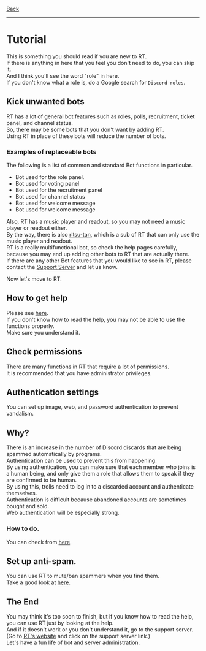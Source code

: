 [Back](/en/notes)
* * *
# Tutorial
This is something you should read if you are new to RT.  
If there is anything in here that you feel you don't need to do, you can skip it.  
And I think you'll see the word "role" in here.  
If you don't know what a role is, do a Google search for `Discord roles`.

## Kick unwanted bots
RT has a lot of general bot features such as roles, polls, recruitment, ticket panel, and channel status.  
So, there may be some bots that you don't want by adding RT.  
Using RT in place of these bots will reduce the number of bots.
### Examples of replaceable bots
The following is a list of common and standard Bot functions in particular.

* Bot used for the role panel.
* Bot used for voting panel
* Bot used for the recruitment panel
* Bot used for channel status
* Bot used for welcome message
* Bot used for welcome message

Also, RT has a music player and readout, so you may not need a music player or readout either.  
By the way, there is also [ritsu-tan](/rt-chan), which is a sub of RT that can only use the music player and readout.  
RT is a really multifunctional bot, so check the help pages carefully, because you may end up adding other bots to RT that are actually there.  
If there are any other Bot features that you would like to see in RT, please contact the [Support Server](https://discord.gg/ugMGw5w) and let us know.

Now let's move to RT.

## How to get help
Please see [here](/en/notes/help).  
If you don't know how to read the help, you may not be able to use the functions properly.  
Make sure you understand it.

## Check permissions
There are many functions in RT that require a lot of permissions.  
It is recommended that you have administrator privileges.

## Authentication settings
You can set up image, web, and password authentication to prevent vandalism.
## Why?
There is an increase in the number of Discord discards that are being spammed automatically by programs.  
Authentication can be used to prevent this from happening.  
By using authentication, you can make sure that each member who joins is a human being, and only give them a role that allows them to speak if they are confirmed to be human.  
By using this, trolls need to log in to a discarded account and authenticate themselves.  
Authentication is difficult because abandoned accounts are sometimes bought and sold.  
Web authentication will be especially strong.
### How to do.
You can check from [here](https://rt-bot.com/help.html?g=server-safety&c=captcha).

## Set up anti-spam.
You can use RT to mute/ban spammers when you find them.  
Take a good look at [here](https://rt-bot.com/help.html?g=server-safety&c=automod).

## The End
You may think it's too soon to finish, but if you know how to read the help, you can use RT just by looking at the help.  
And if it doesn't work or you don't understand it, go to the support server.  
(Go to [RT's website](https://rt-bot.com) and click on the support server link.)  
Let's have a fun life of bot and server administration.